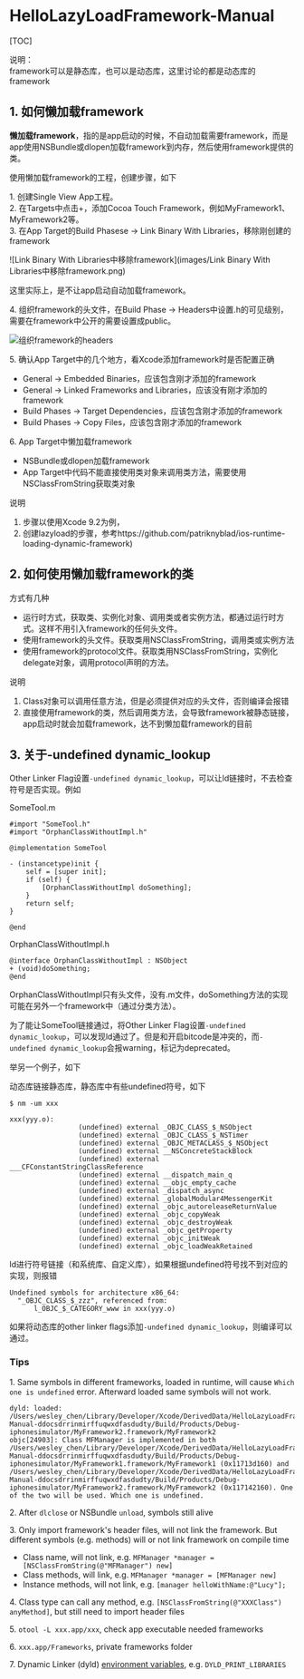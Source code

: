 
# HelloLazyLoadFramework-Manual
[TOC]

说明：   
framework可以是静态库，也可以是动态库，这里讨论的都是动态库的framework

## 1. 如何懒加载framework

<b>懒加载framework</b>，指的是app启动的时候，不自动加载需要framework，而是app使用NSBundle或dlopen加载framework到内存，然后使用framework提供的类。

使用懒加载framework的工程，创建步骤，如下

1\. 创建Single View App工程。    
2\. 在Targets中点击+，添加Cocoa Touch Framework，例如MyFramework1、MyFramework2等。    
3\. 在App Target的Build Phasese -> Link Binary With Libraries，移除刚创建的framework

![Link Binary With Libraries中移除framework](images/Link Binary With Libraries中移除framework.png)

这里实际上，是不让app启动自动加载framework。

4\. 组织framework的头文件，在Build Phase -> Headers中设置.h的可见级别，需要在framework中公开的需要设置成public。

![组织framework的headers](images/组织framework的headers.png)

5\. 确认App Target中的几个地方，看Xcode添加framework时是否配置正确

* General -> Embedded Binaries，应该包含刚才添加的framework
* General -> Linked Frameworks and Libraries，应该没有刚才添加的framework
* Build Phases -> Target Dependencies，应该包含刚才添加的framework
* Build Phases -> Copy Files，应该包含刚才添加的framework

6\. App Target中懒加载framework

* NSBundle或dlopen加载framework 
* App Target中代码不能直接使用类对象来调用类方法，需要使用NSClassFromString获取类对象

说明
>
1. 步骤以使用Xcode 9.2为例，
2. 创建lazyload的步骤，参考https://github.com/patriknyblad/ios-runtime-loading-dynamic-framework)


## 2. 如何使用懒加载framework的类

方式有几种

* 运行时方式，获取类、实例化对象、调用类或者实例方法，都通过运行时方式。这样不用引入framework的任何头文件。
* 使用framework的头文件。获取类用NSClassFromString，调用类或实例方法
* 使用framework的protocol文件。获取类用NSClassFromString，实例化delegate对象，调用protocol声明的方法。

说明
>
1. Class对象可以调用任意方法，但是必须提供对应的头文件，否则编译会报错
2. 直接使用framework的类，然后调用类方法，会导致framework被静态链接，app启动时就会加载framework，达不到懒加载framework的目前

## 3. 关于-undefined dynamic_lookup

Other Linker Flag设置`-undefined dynamic_lookup`，可以让ld链接时，不去检查符号是否实现。例如

SomeTool.m

```
#import "SomeTool.h"
#import "OrphanClassWithoutImpl.h"

@implementation SomeTool

- (instancetype)init {
    self = [super init];
    if (self) {
        [OrphanClassWithoutImpl doSomething];
    }
    return self;
}

@end
```

OrphanClassWithoutImpl.h

```
@interface OrphanClassWithoutImpl : NSObject
+ (void)doSomething;
@end
```

OrphanClassWithoutImpl只有头文件，没有.m文件，doSomething方法的实现可能在另外一个framework中（通过分类方法）。

为了能让SomeTool链接通过，将Other Linker Flag设置`-undefined dynamic_lookup`，可以发现ld通过了。但是和开启bitcode是冲突的，而`-undefined dynamic_lookup`会报warning，标记为deprecated。

举另一个例子，如下

动态库链接静态库，静态库中有些undefined符号，如下

```
$ nm -um xxx                                 

xxx(yyy.o):
                 (undefined) external _OBJC_CLASS_$_NSObject
                 (undefined) external _OBJC_CLASS_$_NSTimer
                 (undefined) external _OBJC_METACLASS_$_NSObject
                 (undefined) external __NSConcreteStackBlock
                 (undefined) external ___CFConstantStringClassReference
                 (undefined) external __dispatch_main_q
                 (undefined) external __objc_empty_cache
                 (undefined) external _dispatch_async
                 (undefined) external _globalModular4MessengerKit
                 (undefined) external _objc_autoreleaseReturnValue
                 (undefined) external _objc_copyWeak
                 (undefined) external _objc_destroyWeak
                 (undefined) external _objc_getProperty
                 (undefined) external _objc_initWeak
                 (undefined) external _objc_loadWeakRetained
```

ld进行符号链接（和系统库、自定义库），如果根据undefined符号找不到对应的实现，则报错

```
Undefined symbols for architecture x86_64:
  "_OBJC_CLASS_$_zzz", referenced from:
      l_OBJC_$_CATEGORY_www in xxx(yyy.o)
```

如果将动态库的other linker flags添加`-undefined dynamic_lookup`，则编译可以通过。

### Tips

1\. Same symbols in different frameworks, loaded in runtime, will cause `Which one is undefined` error. Afterward loaded same symbols will not work.

```
dyld: loaded: /Users/wesley_chen/Library/Developer/Xcode/DerivedData/HelloLazyLoadFramework-Manual-ddocsdrrinmirffuqwxdfasdudty/Build/Products/Debug-iphonesimulator/MyFramework2.framework/MyFramework2
objc[24903]: Class MFManager is implemented in both /Users/wesley_chen/Library/Developer/Xcode/DerivedData/HelloLazyLoadFramework-Manual-ddocsdrrinmirffuqwxdfasdudty/Build/Products/Debug-iphonesimulator/MyFramework1.framework/MyFramework1 (0x11713d160) and /Users/wesley_chen/Library/Developer/Xcode/DerivedData/HelloLazyLoadFramework-Manual-ddocsdrrinmirffuqwxdfasdudty/Build/Products/Debug-iphonesimulator/MyFramework2.framework/MyFramework2 (0x117142160). One of the two will be used. Which one is undefined.
```

2\. After `dlclose` or NSBundle `unload`, symbols still alive

3\. Only import framework's header files, will not link the framework. But different symbols (e.g. methods) will or not link framework on compile time

* Class name, will not link, e.g. `MFManager *manager = [NSClassFromString(@"MFManager") new]`
* Class methods, will link, e.g. `MFManager *manager = [MFManager new]`
* Instance methods, will not link, e.g. `[manager helloWithName:@"Lucy"];`

4\. Class type can call any method, e.g. `[NSClassFromString(@"XXXClass") anyMethod]`, but still need to import header files

5\. `otool -L xxx.app/xxx`, check app executable needed frameworks

6\. `xxx.app/Frameworks`, private frameworks folder

7\. Dynamic Linker (dyld) [environment variables](https://developer.apple.com/library/content/technotes/tn2239/_index.html#//apple_ref/doc/uid/DTS40010638-CH1-SUBSECTION21), e.g. `DYLD_PRINT_LIBRARIES `

